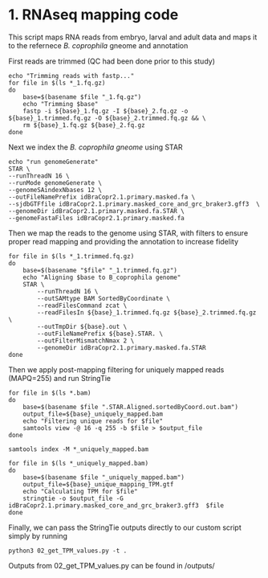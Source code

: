 # 1. RNAseq mapping code

This script maps RNA reads from embryo, larval and adult data and maps it to the refernece _B. coprophila_ gneome and annotation 

First reads are trimmed (QC had been done prior to this study)
```
echo "Trimming reads with fastp..."
for file in $(ls *_1.fq.gz)
do
	base=$(basename $file "_1.fq.gz")
	echo "Trimming $base"
  	fastp -i ${base}_1.fq.gz -I ${base}_2.fq.gz -o ${base}_1.trimmed.fq.gz -O ${base}_2.trimmed.fq.gz && \
  	rm ${base}_1.fq.gz ${base}_2.fq.gz
done
```
Next we index the _B. coprophila gneome_ using STAR 
```
echo "run genomeGenerate"
STAR \
--runThreadN 16 \
--runMode genomeGenerate \
--genomeSAindexNbases 12 \
--outFileNamePrefix idBraCopr2.1.primary.masked.fa \
--sjdbGTFfile idBraCopr2.1.primary.masked_core_and_grc_braker3.gff3  \
--genomeDir idBraCopr2.1.primary.masked.fa.STAR \
--genomeFastaFiles idBraCopr2.1.primary.masked.fa
```
Then we map the reads to the genome using STAR, with filters to ensure proper read mapping and providing the annotation to increase fidelity 
```
for file in $(ls *_1.trimmed.fq.gz)
do
    base=$(basename "$file" "_1.trimmed.fq.gz")
    echo "Aligning $base to B_coprophila genome"
    STAR \
        --runThreadN 16 \
        --outSAMtype BAM SortedByCoordinate \
        --readFilesCommand zcat \
        --readFilesIn ${base}_1.trimmed.fq.gz ${base}_2.trimmed.fq.gz \
        --outTmpDir ${base}.out \
        --outFileNamePrefix ${base}.STAR. \
        --outFilterMismatchNmax 2 \
        --genomeDir idBraCopr2.1.primary.masked.fa.STAR
done
```
Then we apply post-mapping filtering for uniquely mapped reads (MAPQ=255) and run StringTie
```
for file in $(ls *.bam)
do
    base=$(basename $file ".STAR.Aligned.sortedByCoord.out.bam")
    output_file=${base}_uniquely_mapped.bam
    echo "Filtering unique reads for $file"
    samtools view -@ 16 -q 255 -b $file > $output_file
done

samtools index -M *_uniquely_mapped.bam

for file in $(ls *_uniquely_mapped.bam)
do
    base=$(basename $file "_uniquely_mapped.bam")
    output_file=${base}_unique_mapping_TPM.gtf
    echo "Calculating TPM for $file"
    stringtie -o $output_file -G idBraCopr2.1.primary.masked_core_and_grc_braker3.gff3  $file
done
```
Finally, we can pass the StringTie outputs directly to our custom script simply by running
```
python3 02_get_TPM_values.py -t .
```
Outputs from 02_get_TPM_values.py can be found in /outputs/

